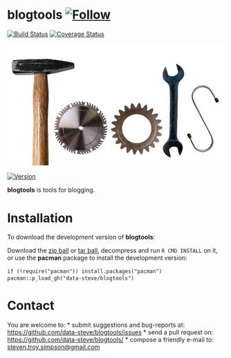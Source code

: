
blogtools [![Follow](https://img.shields.io/twitter/follow/data_steve.svg?style=social)](https://twitter.com/intent/follow?screen_name=data_steve)
============

[![Build
Status](https://travis-ci.org/data-steve/blogtools.svg?branch=master)](https://travis-ci.org/data-steve/blogtools)
[![Coverage
Status](https://coveralls.io/repos/data-steve/blogtools/badge.svg?branch=master)](https://coveralls.io/r/data-steve/blogtools?branch=master)

![](inst/blogtools.jpg)

<a href="https://img.shields.io/badge/Version-0.0.1-orange.svg"><img src="https://img.shields.io/badge/Version-0.0.1-orange.svg" alt="Version"/></a>
</p>

**blogtools** is tools for blogging.

Installation
============

To download the development version of **blogtools**:

Download the [zip
ball](https://github.com/data-steve/blogtools/zipball/master) or [tar
ball](https://github.com/data-steve/blogtools/tarball/master), decompress and
run `R CMD INSTALL` on it, or use the **pacman** package to install the
development version:

    if (!require("pacman")) install.packages("pacman")
    pacman::p_load_gh("data-steve/blogtools")

Contact
=======

You are welcome to: \* submit suggestions and bug-reports at:
<https://github.com/data-steve/blogtools/issues> \* send a pull request on:
<https://github.com/data-steve/blogtools/> \* compose a friendly e-mail to:
<steven.troy.simpson@gmail.com>
